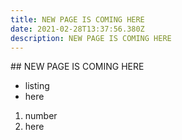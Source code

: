 ```yaml
---
title: NEW PAGE IS COMING HERE
date: 2021-02-28T13:37:56.380Z
description: NEW PAGE IS COMING HERE
---
```

\## NEW PAGE IS COMING HERE

* listing
* here



1. number 
2. here



![]()